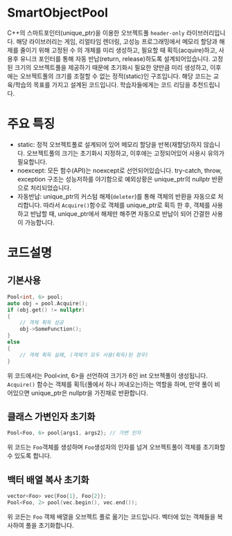 # SmartObjectPool

C++의 스마트포인터(unique_ptr)을 이용한 오브젝트풀 ```header-only``` 라이브러리입니다. 해당 라이브러리는 게임, 리얼타임 렌더링, 고성능 프로그래밍에서 메모리 할당과 해제를 줄이기 위해 고정된 수 의 개체를 미리 생성하고, 필요할 때 획득(acquire)하고, 사용후 유니크 포인터를 통해 자동 반납(return, release)하도록 설계되어있습니다. 고정된 크기의 오브젝트풀을 제공하기 때문에 초기화시 필요한 양만큼 미리 생성하고, 이후에는 오브젝트풀의 크기를 조절할 수 없는 정적(static)인 구조입니다. 해당 코드는 교육/학습의 목표를 가지고 설계된 코드입니다. 학습자들에게는 코드 리딩을 추천드립니다. 

# 주요 특징
- static: 정적 오브젝트풀로 설계되어 있어 메모리 할당을 반복(재할당)하지 않습니다. 오브젝트풀의 크기는 초기화시 지정하고, 이후에는 고정되어있어 사용시 유의가 필요합니다.
- noexcept: 모든 함수(API)는 noexcept로 선언되어있습니다. try-catch, throw, exception 구조는 성능저하를 야기함으로 예외상황은 unique_ptr의 nullptr 반환으로 처리되었습니다.
- 자동반납: unique_ptr의 커스텀 해제(```deleter```)를 통해 객체의 반환을 자동으로 처리합니다. 따라서 ```Acquire()```함수로 객체를 unique_ptr로 획득 한 후, 객체를 사용하고 반납할 때, unique_ptr에서 해제만 해주면 자동으로 반납이 되어 간결한 사용이 가능합니다.

# 코드설명

## 기본사용
```cpp
Pool<int, 6> pool;
auto obj = pool.Acquire();
if (obj.get() != nullptr)
{
    // 객체 획득 성공
    obj->SomeFunction();
}
else
{
    // 객체 획득 실패, (객체가 모두 사용(획득)된 경우)
}

```
위 코드에서는 Pool<int, 6>을 선언하여 크기가 6인 int 오브젝풀이 생성됩니다. ```Acquire()``` 함수는 객체를 획득(풀에서 하나 꺼내오는)하는 역할을 하며, 만약 풀이 비어있으면 unique_ptr은 nullptr을 가진채로 반환합니다.

## 클래스 가변인자 초기화
```cpp
Pool<Foo, 6> pool{args1, args2}; // 가변 인자
```
위 코드는 ```Foo```객체를 생성하며 ```Foo```생성자의 인자를 넘겨 오브젝트풀이 객체를 초기화할 수 있도록 합니다.

## 백터 배열 복사 초기화
```cpp
vector<Foo> vec{Foo{1}, Foo{2}};
Pool<Foo, 2> pool(vec.begin(), vec.end());
```
위 코든는 ```Foo``` 객체 배열을 오브젝트 풀로 옮기는 코드입니다. 벡터에 있는 객체들을 복사하여 풀을 초기화합니다.
